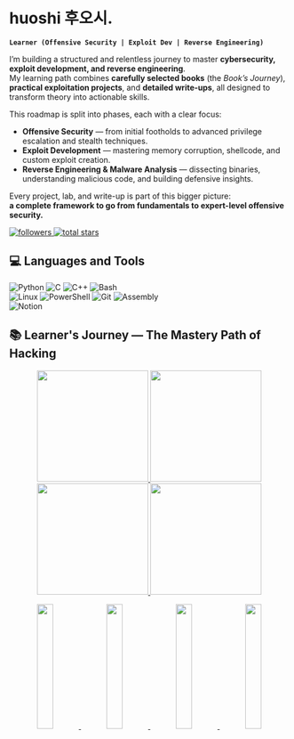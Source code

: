# huoshi 후오시.

**`Learner (Offensive Security | Exploit Dev | Reverse Engineering)`**

I’m building a structured and relentless journey to master **cybersecurity, exploit development, and reverse engineering**.  
My learning path combines **carefully selected books** (the *Book’s Journey*), **practical exploitation projects**, and **detailed write-ups**, all designed to transform theory into actionable skills.

This roadmap is split into phases, each with a clear focus:

- **Offensive Security** — from initial footholds to advanced privilege escalation and stealth techniques.  
- **Exploit Development** — mastering memory corruption, shellcode, and custom exploit creation.  
- **Reverse Engineering & Malware Analysis** — dissecting binaries, understanding malicious code, and building defensive insights.

Every project, lab, and write-up is part of this bigger picture:  
**a complete framework to go from fundamentals to expert-level offensive security.**

<p align="left">
  <a href="https://github.com/huosh1?tab=followers">
    <img alt="followers" title="Follow me on Github" src="https://custom-icon-badges.demolab.com/github/followers/huosh1?color=000000&labelColor=ffffff&style=for-the-badge&logo=person-add&label=FOLLOW&logoColor=444444"/>
  </a>
  <a href="https://github.com/huosh1?tab=repositories&sort=stargazers">
    <img alt="total stars" title="Total stars on GitHub" src="https://custom-icon-badges.demolab.com/github/stars/huosh1?color=000000&style=for-the-badge&labelColor=ffffff&logo=star&logoColor=555555&label=STARS"/>
  </a>
</p>



## 💻 Languages and Tools
<!-- Badges from https://github.com/Ileriayo/markdown-badges -->

![Python](https://img.shields.io/badge/python-3670A0?style=for-the-badge&logo=python&logoColor=ffdd54)
![C](https://img.shields.io/badge/c-%2300599C.svg?style=for-the-badge&logo=c&logoColor=white)
![C++](https://img.shields.io/badge/c++-%2300599C.svg?style=for-the-badge&logo=cplusplus&logoColor=white)
![Bash](https://img.shields.io/badge/bash-%23121011.svg?style=for-the-badge&logo=gnu-bash&logoColor=white)<br/>
![Linux](https://img.shields.io/badge/linux-%23FCC624.svg?style=for-the-badge&logo=linux&logoColor=black)
![PowerShell](https://img.shields.io/badge/powershell-%235391FE.svg?style=for-the-badge&logo=powershell&logoColor=white)
![Git](https://img.shields.io/badge/git-%23F05033.svg?style=for-the-badge&logo=git&logoColor=white)
![Assembly](https://img.shields.io/badge/assembly-%23000000.svg?style=for-the-badge&logo=amd&logoColor=white)<br/>
![Notion](https://img.shields.io/badge/Notion-%23000000.svg?style=for-the-badge&logo=notion&logoColor=white)

## 📚 Learner's Journey — The Mastery Path of Hacking
<p align="center">
  <a href="https://huoshi.gitbook.io/huoshi">
    <img src="https://github.com/user-attachments/assets/dd28b3c1-cc07-4194-af2a-034c684ff5ad" height="200px" style="margin: 0px; transition: transform 0.3s;" onmouseover="this.style.transform='scale(1.12)'" onmouseout="this.style.transform='scale(1)'" />
  </a>
  <a href="https://github.com/huosh1/exploit-mastery">
    <img src="https://github.com/user-attachments/assets/246f4b1e-3d66-4be8-9c53-369ba3611d33" height="200px" style="margin: 0px; transition: transform 0.3s;" onmouseover="this.style.transform='scale(1.12)'" onmouseout="this.style.transform='scale(1)'" />
  </a>
  <a href="https://github.com/huosh1/python-mastery">
    <img src="https://github.com/user-attachments/assets/93cbae41-a245-41a4-a005-698fbd94cbd3" height="200px" style="margin: 0px; transition: transform 0.3s;" onmouseover="this.style.transform='scale(1.12)'" onmouseout="this.style.transform='scale(1)'" />
  </a>
  <a href="https://github.com/huosh1/cybersecurity-writeups">
    <img src="https://github.com/user-attachments/assets/f6b1fe00-9c81-413e-a304-05132cbc89a1" height="200px" style="margin: 0 00px; transition: transform 0.3s;" onmouseover="this.style.transform='scale(1.5)'" onmouseout="this.style.transform='scale(1)'" />
  </a>
</p>



<p align="center">
  <a href="https://huoshi.gitbook.io/huoshi">
  <img src="https://denvercoder1-github-readme-stats.vercel.app/api/pin/?username=huosh1&repo=books-journey&bg_color=000000&title_color=00CFFF&text_color=CFCFCF&icon_color=00E5FF&show_icons=true&hide_border=false" width="24%" style="margin: 0px; transition: transform 0.3s;" onmouseover="this.style.transform='scale(1.12)'" onmouseout="this.style.transform='scale(1)'" />
</a>

  <a href="https://github.com/huosh1/exploit-mastery">
    <img src="https://denvercoder1-github-readme-stats.vercel.app/api/pin/?username=huosh1&repo=exploit-mastery&bg_color=FFFFFF&title_color=000000&text_color=000000&icon_color=000000&show_icons=true&hide_border=false" width="24%" style="margin: 0px; transition: transform 0.3s;" onmouseover="this.style.transform='scale(1.12)'" onmouseout="this.style.transform='scale(1)'" />
  </a>
  <a href="https://github.com/huosh1/python-mastery">
    <img src="https://denvercoder1-github-readme-stats.vercel.app/api/pin/?username=huosh1&repo=python-mastery&bg_color=FFFFFF&title_color=000000&text_color=000000&icon_color=000000&show_icons=true&hide_border=false" width="24%" style="margin: 0px; transition: transform 0.3s;" onmouseover="this.style.transform='scale(1.12)'" onmouseout="this.style.transform='scale(1)'" />
  </a>
  <a href="https://github.com/huosh1/cybersecurity-writeups">
    <img src="https://denvercoder1-github-readme-stats.vercel.app/api/pin/?username=huosh1&repo=cybersecurity-writeups&bg_color=FFFFFF&title_color=000000&text_color=000000&icon_color=000000&show_icons=true&hide_border=false" width="24%" style="margin: 0px; transition: transform 0.3s;" onmouseover="this.style.transform='scale(1.12)'" onmouseout="this.style.transform='scale(1)'" />
  </a>
</p>
